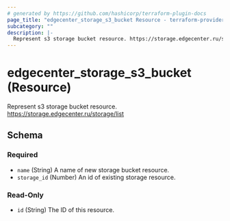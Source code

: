 ```yaml
---
# generated by https://github.com/hashicorp/terraform-plugin-docs
page_title: "edgecenter_storage_s3_bucket Resource - terraform-provider-edgecenter"
subcategory: ""
description: |-
  Represent s3 storage bucket resource. https://storage.edgecenter.ru/storage/list
---
```


# edgecenter_storage_s3_bucket (Resource)

Represent s3 storage bucket resource. https://storage.edgecenter.ru/storage/list



<!-- schema generated by tfplugindocs -->
## Schema

### Required

- `name` (String) A name of new storage bucket resource.
- `storage_id` (Number) An id of existing storage resource.

### Read-Only

- `id` (String) The ID of this resource.



